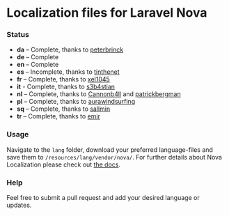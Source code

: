 # Localization files for Laravel Nova

### Status
* **da** – Complete, thanks to [peterbrinck](https://github.com/peterbrinck)
* **de** – Complete
* **en** – Complete
* **es** – Incomplete, thanks to [tinthenet](https://github.com/tinthenet)
* **fr** – Complete, thanks to [xel1045](https://github.com/xel1045)
* **it** - Complete, thanks to [s3b4stian](https://github.com/s3b4stian)
* **nl** – Complete, thanks to [Cannonb4ll](https://github.com/Cannonb4ll) and [patrickbergman](https://github.com/patrickbergman)
* **pl** – Complete, thanks to [aurawindsurfing](https://github.com/aurawindsurfing)
* **sq** – Complete, thanks to [sallmin](https://github.com/sallmin)
* **tr** – Complete, thanks to [emir](https://github.com/emir)

### Usage
Navigate to the `lang` folder, download your preferred language-files and save them to `/resources/lang/vendor/nova/`.
For further details about Nova Localization please check out [the docs](https://nova.laravel.com/docs/1.0/customization/localization.html).

### Help
Feel free to submit a pull request and add your desired language or updates.

